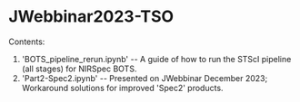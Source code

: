 # JWebbinar2023-TSO

Contents: 

1. 'BOTS_pipeline_rerun.ipynb' -- A guide of how to run the STScI pipeline (all stages) for NIRSpec BOTS.
2. 'Part2-Spec2.ipynb' -- Presented on JWebbinar December 2023; Workaround solutions for improved 'Spec2' products.
